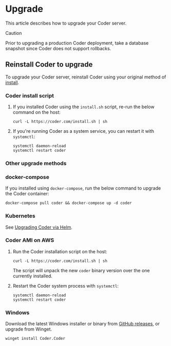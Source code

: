 # Upgrade

This article describes how to upgrade your Coder server.

> [!CAUTION]
> Prior to upgrading a production Coder deployment, take a database snapshot since
> Coder does not support rollbacks.

## Reinstall Coder to upgrade

To upgrade your Coder server, reinstall Coder using your original method
of [install](../install).

### Coder install script

1. If you installed Coder using the `install.sh` script, re-run the below command
   on the host:

   ```shell
   curl -L https://coder.com/install.sh | sh
   ```

1. If you're running Coder as a system service, you can restart it with `systemctl`:

   ```shell
   systemctl daemon-reload
   systemctl restart coder
   ```

### Other upgrade methods

<div class="tabs">

### docker-compose

If you installed using `docker-compose`, run the below command to upgrade the
Coder container:

```shell
docker-compose pull coder && docker-compose up -d coder
```

### Kubernetes

See
[Upgrading Coder via Helm](../install/kubernetes.md#upgrading-coder-via-helm).

### Coder AMI on AWS

1. Run the Coder installation script on the host:

   ```shell
   curl -L https://coder.com/install.sh | sh
   ```

   The script will unpack the new `coder` binary version over the one currently
   installed.

1. Restart the Coder system process with `systemctl`:

   ```shell
   systemctl daemon-reload
   systemctl restart coder
   ```

### Windows

Download the latest Windows installer or binary from
[GitHub releases](https://github.com/DanielRondonGarcia/coder/releases/latest), or upgrade
from Winget.

```pwsh
winget install Coder.Coder
```

</div>
